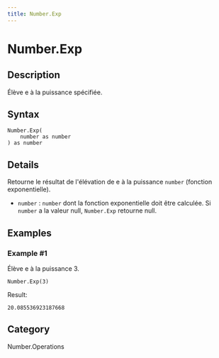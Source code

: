 ```yaml
---
title: Number.Exp
---
```


# Number.Exp


## Description

Élève e à la puissance spécifiée.


## Syntax

```powerquery
Number.Exp(
    number as number
) as number
```


## Details

Retourne le résultat de l'élévation de e à la puissance <code>number</code> (fonction exponentielle).      <ul>        <li><code>number</code> : <code>number</code> dont la fonction exponentielle doit être calculée. Si <code>number</code> a la valeur null, <code>Number.Exp</code> retourne null. </li>      </ul>


## Examples

### Example #1 
Élève e à la puissance 3.
```powerquery
Number.Exp(3)
```

Result: 
```powerquery
20.085536923187668
```




## Category
Number.Operations

